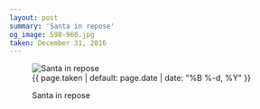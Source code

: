 ```yaml
---
layout: post
summary: 'Santa in repose'
og_image: 598-960.jpg
taken: December 31, 2016
---
```


<figure class="post">
<img alt="Santa in repose" sizes="(min-width: 700px) 50vw, calc(100vw - 2rem)" src="{{ site.assets_url }}/598-480.jpg" srcset="{{ site.assets_url }}/598-240.jpg 240w, {{ site.assets_url }}/598-480.jpg 480w, {{ site.assets_url }}/598-720.jpg 720w, {{ site.assets_url }}/598-960.jpg 960w"/>
<figcaption>
<time>{{ page.taken | default: page.date | date: "%B %-d, %Y" }}</time>
<p>Santa in repose</p>
</figcaption>
</figure>
